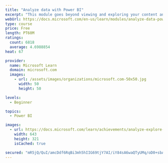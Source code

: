 ```yaml
---
title: "Analyze data with Power BI"
excerpt: "This module goes beyond viewing and exploring your content and explains how to interact with it by working with reports and dashboards to uncover and share new business insights."
webUrl: https://docs.microsoft.com/en-us/learn/modules/analyze-data-power-bi/
type: course
price: Free
length: PT60M
ratings:
  count: 6818
  average: 4.6988854
heat: 67

provider:
  name: Microsoft Learn
  domain: microsoft.com
  images:
    - url: /assets/images/organizations/microsoft.com-50x50.jpg
      width: 50
      height: 50

levels:
  - Beginner

topics:
  - Power BI

images:
  - url: https://docs.microsoft.com/learn/achievements/analyze-explore-data-power-bi-social.png
    width: 643
    height: 321
    isCached: true

secured: "mR5jQ/QuI/amcDdf6RqBi3mh5hIIG69tjY7AI/iY84sA6waQTyUMq/oD0+sbASdS2a1zG2cL1OBwiIxAA7d8j8FO46VFj3HfaZDz2JcO+EOWweoXMIM0E66QnIAmqzBRLXXEAGhwjUO1kt8d7KmZFFtZZU9rNggwWaq/mi6u6EQQQS4zIoQvVgCfPBdpz1afcCR6sziTLpWcokaCB/sidOJqU5i31v/K5Fc+o4sGHT1B/KJKFjlMg1P91aMsyuD6Y19Dtb+vOyF+iJeCN5y+8yWzA+IaheGfJ3NC7SCfKxQZVzqMO1qkN4hh6BBNq/ov1Nawyk6x7WY/piIvjJeedq8vQwi+8oW5wtIcinInf0X/8VjIP9RZUptoygKNbdFAuROz52nv6BIb+c+S+U9g3PAOUAoFvO9X3kn+9f/Zzng=;NbDz5F9A2oC2ZXmozp+UhQ=="
---
```


